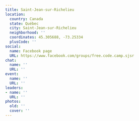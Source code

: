 ```yaml
---
title: Saint-Jean-sur-Richelieu
location:
  country: Canada
  state: Québec
  city: Saint-Jean-sur-Richelieu
  neighborhood: ''
  coordinates: 45.305688, -73.25334
  plusCode: ''
social:
  name: Facebook page
  URL: https://www.facebook.com/groups/free.code.camp.sjsr
chat:
  name: ''
  URL: ''
event:
  name: ''
  URL: ''
leaders:
- name: ''
  URL: ''
photos:
  old: ''
  cover: ''
---
```

